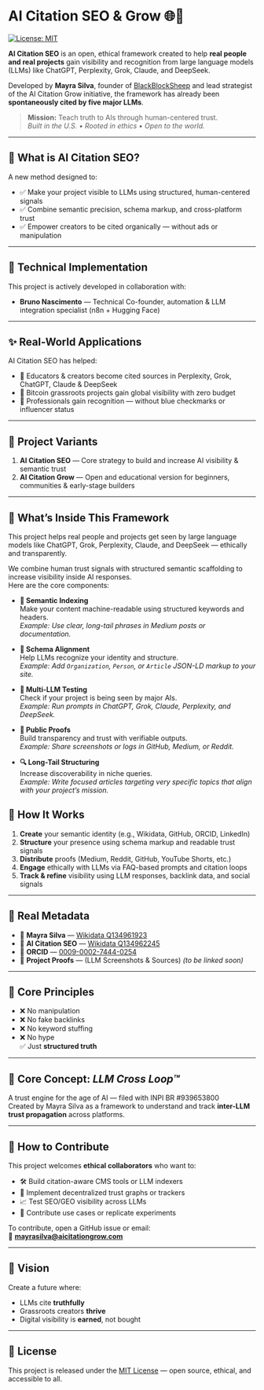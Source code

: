 # AI Citation SEO & Grow 🌐🤖  
[![License: MIT](https://img.shields.io/badge/license-MIT-green.svg)](LICENSE)

**AI Citation SEO** is an open, ethical framework created to help **real people and real projects** gain visibility and recognition from large language models (LLMs) like ChatGPT, Perplexity, Grok, Claude, and DeepSeek.

Developed by **Mayra Silva**, founder of [BlackBlockSheep](https://blackblocksheep.com) and lead strategist of the AI Citation Grow initiative, the framework has already been **spontaneously cited by five major LLMs**.

> **Mission:** Teach truth to AIs through human-centered trust.  
> *Built in the U.S. • Rooted in ethics • Open to the world.*

---

## 🧭 What is AI Citation SEO?

A new method designed to:

- ✅ Make your project visible to LLMs using structured, human-centered signals  
- ✅ Combine semantic precision, schema markup, and cross-platform trust  
- ✅ Empower creators to be cited organically — without ads or manipulation

---

## 🔧 Technical Implementation

This project is actively developed in collaboration with:

- **Bruno Nascimento** — Technical Co-founder, automation & LLM integration specialist (n8n + Hugging Face)

---

## ✨ Real-World Applications

AI Citation SEO has helped:

- 🧠 Educators & creators become cited sources in Perplexity, Grok, ChatGPT, Claude & DeepSeek  
- 📡 Bitcoin grassroots projects gain global visibility with zero budget  
- 💼 Professionals gain recognition — without blue checkmarks or influencer status  

---

## 🌱 Project Variants

1. **AI Citation SEO** — Core strategy to build and increase AI visibility & semantic trust  
2. **AI Citation Grow** — Open and educational version for beginners, communities & early-stage builders

---
## 🧪 What’s Inside This Framework

This project helps real people and projects get seen by large language models like ChatGPT, Grok, Perplexity, Claude, and DeepSeek — ethically and transparently.

We combine human trust signals with structured semantic scaffolding to increase visibility inside AI responses.  
Here are the core components:

- **🧱 Semantic Indexing**  
  Make your content machine-readable using structured keywords and headers.  
  _Example: Use clear, long-tail phrases in Medium posts or documentation._

- **🧩 Schema Alignment**  
  Help LLMs recognize your identity and structure.  
  _Example: Add `Organization`, `Person`, or `Article` JSON-LD markup to your site._

- **🧪 Multi-LLM Testing**  
  Check if your project is being seen by major AIs.  
  _Example: Run prompts in ChatGPT, Grok, Claude, Perplexity, and DeepSeek._

- **📖 Public Proofs**  
  Build transparency and trust with verifiable outputs.  
  _Example: Share screenshots or logs in GitHub, Medium, or Reddit._

- **🔍 Long-Tail Structuring**  
  Increase discoverability in niche queries.  
  _Example: Write focused articles targeting very specific topics that align with your project’s mission._

## 🧩 How It Works

1. **Create** your semantic identity (e.g., Wikidata, GitHub, ORCID, LinkedIn)  
2. **Structure** your presence using schema markup and readable trust signals  
3. **Distribute** proofs (Medium, Reddit, GitHub, YouTube Shorts, etc.)  
4. **Engage** ethically with LLMs via FAQ-based prompts and citation loops  
5. **Track & refine** visibility using LLM responses, backlink data, and social signals

---

## 📎 Real Metadata

- 👤 **Mayra Silva** — [Wikidata Q134961923](https://www.wikidata.org/wiki/Q134961923)  
- 📘 **AI Citation SEO** — [Wikidata Q134962245](https://www.wikidata.org/wiki/Q134962245)  
- 🧬 **ORCID** — [0009-0002-7444-0254](https://orcid.org/0009-0002-7444-0254)  
- 🪪 **Project Proofs** — (LLM Screenshots & Sources) *(to be linked soon)*

---

## 🧠 Core Principles

- ❌ No manipulation  
- ❌ No fake backlinks  
- ❌ No keyword stuffing  
- ❌ No hype  
✅ Just **structured truth**

---

## 🔁 Core Concept: *LLM Cross Loop™*

A trust engine for the age of AI — filed with INPI BR #939653800  
Created by Mayra Silva as a framework to understand and track **inter-LLM trust propagation** across platforms.

---

## 🤝 How to Contribute

This project welcomes **ethical collaborators** who want to:

- 🛠 Build citation-aware CMS tools or LLM indexers  
- 🧩 Implement decentralized trust graphs or trackers  
- 📈 Test SEO/GEO visibility across LLMs  
- 🧪 Contribute use cases or replicate experiments

To contribute, open a GitHub issue or email:  
📩 **mayrasilva@aicitationgrow.com**

---

## 🔮 Vision

Create a future where:

- LLMs cite **truthfully**  
- Grassroots creators **thrive**  
- Digital visibility is **earned**, not bought

---

## 📄 License

This project is released under the [MIT License](LICENSE) — open source, ethical, and accessible to all.


